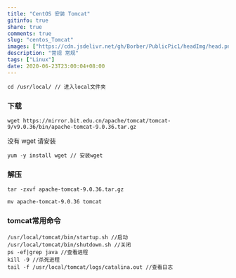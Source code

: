 ```yaml
---
title: "CentOS 安装 Tomcat"
gitinfo: true
share: true
comments: true
slug: "centos_Tomcat"
images: ["https://cdn.jsdelivr.net/gh/Borber/PublicPic1/headImg/head.png"] 
description: "常规 常规"
tags: ["Linux"]
date: 2020-06-23T23:00:04+08:00
---
```


```shell
cd /usr/local/ // 进入local文件夹
```

### 下载

```shell
wget https://mirror.bit.edu.cn/apache/tomcat/tomcat-9/v9.0.36/bin/apache-tomcat-9.0.36.tar.gz
```

没有 wget 请安装 

```shell
yum -y install wget // 安装wget
```

### 解压

```shell
tar -zxvf apache-tomcat-9.0.36.tar.gz
```

```shell
mv apache-tomcat-9.0.36 tomcat
```

### tomcat常用命令

```shell
/usr/local/tomcat/bin/startup.sh //启动
/usr/local/tomcat/bin/shutdown.sh //关闭
ps -ef|grep java //查看进程
kill -9 //杀死进程
tail -f /usr/local/tomcat/logs/catalina.out //查看日志
```

